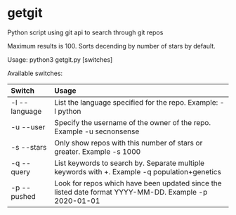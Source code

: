 # getgit
Python script using git api to search through git repos

Maximum results is 100.  Sorts decending by number of stars by default.    

Usage: python3 getgit.py [switches]  

Available switches:

|Switch|Usage|
|:--|:--|
|-l --language |List the language specified for the repo.  Example: -l python|
|-u  --user |Specify the username of the owner of the repo.  Example -u secnonsense| 
|-s  --stars|Only show repos with this number of stars or greater.  Example -s 1000|
|-q  --query|List keywords to search by. Separate multiple keywords with +.  Example -q population+genetics|
|-p  --pushed|Look for repos which have been updated since the listed date format YYYY-MM-DD. Example -p 2020-01-01 |



